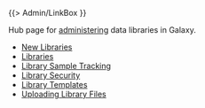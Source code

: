 {{> Admin/LinkBox }}

Hub page for [administering](/src/admin/index.md) data libraries in Galaxy.

* [New Libraries](/src/admin/data-libraries/new-libraries/index.md)
* [Libraries](/src/admin/data-libraries/Libraries/index.md)
* [Library Sample Tracking](/src/admin/data-libraries/library-sample-tracking/index.md)
* [Library Security](/src/admin/data-libraries/LibrarySecurity/index.md)
* [Library Templates](/src/admin/data-libraries/library-templates/index.md)
* [Uploading Library Files](/src/admin/data-libraries/uploading-library-files/index.md)
